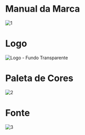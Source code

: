 # Manual da Marca
![1](https://github.com/user-attachments/assets/78077dbe-70a7-4b90-ac38-bfa56c924d58)

# Logo
![Logo - Fundo Transparente](https://github.com/user-attachments/assets/43d4f1a7-9e5b-422c-a026-d933493e2067)

# Paleta de Cores
![2](https://github.com/user-attachments/assets/9166b73c-c657-4961-8a8e-c8b711ca7bdb)

# Fonte
![3](https://github.com/user-attachments/assets/7582a9c7-5494-4d5e-b84c-2e531001da5b)






